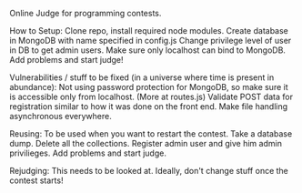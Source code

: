 Online Judge for programming contests.

How to Setup:
Clone repo, install required node modules.
Create database in MongoDB with name specified in config.js
Change privilege level of user in DB to get admin users.
Make sure only localhost can bind to MongoDB.
Add problems and start judge!

Vulnerabilities / stuff to be fixed (in a universe where time is present in abundance):
Not using password protection for MongoDB, so make sure it is accessible only from localhost. (More at routes.js)
Validate POST data for registration similar to how it was done on the front end.
Make file handling asynchronous everywhere.

Reusing: 
To be used when you want to restart the contest.
Take a database dump.
Delete all the collections.
Register admin user and give him admin privilieges.
Add problems and start judge.

Rejudging:
This needs to be looked at.
Ideally, don't change stuff once the contest starts!
